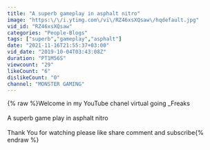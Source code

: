 ```yaml
---
title: "A superb gameplay in asphalt nitro"
image: "https:\/\/i.ytimg.com\/vi\/RZ46xsXQsaw\/hqdefault.jpg"
vid_id: "RZ46xsXQsaw"
categories: "People-Blogs"
tags: ["superb","gameplay","asphalt"]
date: "2021-11-16T21:55:37+03:00"
vid_date: "2019-10-04T03:43:08Z"
duration: "PT1M56S"
viewcount: "29"
likeCount: "6"
dislikeCount: "0"
channel: "MONSTER GAMING"
---
```

{% raw %}Welcome in my YouTube chanel  virtual going _Freaks<br /><br />A superb game play in asphalt nitro <br /><br />Thank You for watching please like share comment and subscribe{% endraw %}
